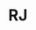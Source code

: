 # RJ
<!DOCTYPE html>
<html lang="en">
<head>
    <meta charset="UTF-8">
      <meta name="viewport" content="width=device-width, initial-scale=1.0">
      <title>Reloj Maestro - Tienda de Relojes</title>
      <link rel="stylesheet" href="https://stackpath.bootstrapcdn.com/bootstrap/4.5.2/css/bootstrap.min.css">
</head>
<body>
       <style>
        .card-img-top {
          height: 200px;
          object-fit: cover;
        }

        body {
            font-family: 'Arial', sans-serif;
            overflow-x: hidden;
            background: linear-gradient(45deg,rgba(255, 255, 255, 0.1) , black);;
      }

      .navbar-brand img{ max-height: 500px;
      }
      .navbar-brand {
            font-size: 1.5rem;
            font-weight: bold;
            color: #fff;
            text-shadow: 0 0 20px rgba(0, 255, 255, 0.5);
        }


        /* Tablets */
        @media screen and (max-width: 768px) {
            .menu {
                display: none;
                width: 100%;
                position: absolute;
                top: 60px;
                left: 0;
                background: var(--primary-color);
                flex-direction: column;
                text-align: center;
            }

            .menu.active {
                display: flex;
            }

            .menu li {
                padding: 1rem;
                border-top: 100px solid rgba(255,255,255,0.1);
            }

            .menu-toggle {
                display: block;
            }

            .grid-container {
                grid-template-columns: repeat(2, 1fr);
            }
        }

        /* Móviles */
        @media screen and (max-width: 480px) {
            .grid-container {
                grid-template-columns: 1fr;
            }
        }

      </style>
    </head>
    <body>
      <header>
        <nav class="navbar navbar-expand-lg navbar-dark bg-dark">
          <a class="navbar-brand" href="#">Reloj Maestro</a>
          <button class="navbar-toggler" type="button" data-toggle="collapse" data-target="#navbarNav" aria-controls="navbarNav" aria-expanded="false" aria-label="Toggle navigation">
            <span class="navbar-toggler-icon"></span>
          </button>
          <div class="collapse navbar-collapse" id="navbarNav">
            <ul class="navbar-nav">
              <li class="nav-item active">
                <a class="nav-link" href="">Inicio</a>
              </li>
              <li class="nav-item">
            <a class="nav-link" href="https://jd-354.github.io/SOBRE-NOSOTROS-/">Sobre Nosotros</a>
              </li>
              <li class="nav-item">
                <a class="nav-link" href="https://jd-354.github.io/CONTATANOS-/">Contacto</a>
              </li>
            </ul>
          </div>
        </nav>

        <img src="https://blog-inolvidable.joyeriasbizzarro.com/hubfs/2024_MIDO_Blog_BannerHome_Desk.jpg"  class="d-block w-100" width="350" height="350">
      </header>
    
      <main>
        <div id="carouselExampleIndicators" class="carousel slide" data-ride="carousel">
          <ol class="carousel-indicators">
            <li data-target="#carouselExampleIndicators" data-slide-to="0" class="active"></li>
            <li data-target="#carouselExampleIndicators" data-slide-to="1"></li>
            <li data-target="#carouselExampleIndicators" data-slide-to="2"></li>
          </ol>
          <div class="carousel-inner">
            <div class="carousel-item active">
              <img src="https://watchfluence.com/wp-content/uploads/2024/04/v2-agkrn-0u4x7-1024x702.jpg" alt="Reloj 1"width="600" height="300">
            <div class="carousel-item">
              <img src="https://macrotehnicus.ro/wp-content/uploads/2021/10/11-cele-mai-bune-smartwatch-uri.jpg" class="d-block w-100" alt="Reloj 2"width="300" height="300">
            <div class="carousel-item">
              <img src="https://static.runnea.com/images/202308/mejores-relojes-deportivos-hombre-listado-apertura-bene-1200x572x80xX.jpg?1" " class="d-block w-100" alt="Reloj 3" width="500" height="300">
          </div>
          <a class="carousel-control-prev" href="#carouselExampleIndicators" role="button" data-slide="prev">
            <span class="carousel-control-prev-icon" aria-hidden="true"></span>
            <span class="sr-only">Previous</span>
          </a>
          <a class="carousel-control-next" href="#carouselExampleIndicators" role="button" data-slide="next">
            <span class="carousel-control-next-icon" aria-hidden="true"></span>
            <span class="sr-only">Next</span>
          </a>
        </div>
    
        <div class="container my-5">
          <h2 class="text-center mb-4">Nuestros Relojes</h2>
          <div class="row">
            <div class="col-md-4 mb-4">
              <div class="card h-100">
                <img src="https://www.dhresource.com/0x0/f2/albu/g3/M01/A9/54/rBVaHVZJziSAN7e0AAGNU6CoJXo680.jpg" class="card-img-top" alt="Reloj 1">
                <div class="card-body">
                  <h5 class="card-title">Reloj Clásico</h5>
                  <p class="card-text">Reloj de diseño clásico con caja de acero inoxidable y correa de cuero.</p>
                  <p class="card-text font-weight-bold">$129.99</p>
                  <a href="#" class="btn btn-primary">Comprar Ahora</a>
                </div>
              </div>
            </div>
            <div class="col-md-4 mb-4">
              <div class="card h-100">
                <img src="https://www.relojesdeportivos.com.es/wp-content/uploads/2020/02/que-es-un-reloj-deportivo-768x768.jpg" class="card-img-top" alt="Reloj 2">
                <div class="card-body">
                  <h5 class="card-title">Reloj Deportivo</h5>
                  <p class="card-text">Reloj resistente al agua con funciones de cronógrafo y caja de titanio.</p>
                  <p class="card-text font-weight-bold">$199.99</p>
                  <a href="#" class="btn btn-primary">Comprar Ahora</a>
                </div>
              </div>
            </div>
            <div class="col-md-4 mb-4">
              <div class="card h-100">
                <img src="https://pic4.zhimg.com/v2-bada9daca9fba2e3d88a9e446231dbeb_r.jpg" class="card-img-top" alt="Reloj 3">
                <div class="card-body">
                  <h5 class="card-title">Reloj de Lujo</h5>
                  <p class="card-text">Reloj de diseño elegante con caja de oro rosa y correa de piel.</p>
                  <p class="card-text font-weight-bold">$499.99</p>
                  <a href="#" class="btn btn-primary">Comprar Ahora</a>
                </div>
              </div>
            </div>
          </div>
        </div>
    
        <div class="container my-5">
          <h2 class="text-center mb-4">Testimonios de Nuestros Clientes</h2>
          <div class="row">
            <div class="col-md-4 mb-4">
              <div class="card h-100">
                <div class="card-body">
                  <p class="card-text">"¡Excelente calidad y diseño! Mi nuevo reloj es hermoso y funciona perfectamente."</p>
                  <p class="card-text font-weight-bold">- Juan Pérez</p>
                </div>
              </div>
            </div>
            <div class="col-md-4 mb-4">
              <div class="card h-100">
                <div class="card-body">
                  <p class="card-text">"Estoy muy satisfecho con mi compra. El servicio al cliente fue excepcional y el envío fue rápido."</p>
                  <p class="card-text font-weight-bold">- María Gómez</p>
                </div>
              </div>
            </div>
            <div class="col-md-4 mb-4">
              <div class="card h-100">
                <div class="card-body">
                  <p class="card-text">"¡Me encanta mi nuevo reloj! Es elegante, cómodo y supera todas mis expectativas."</p>
                  <p class="card-text font-weight-bold">- Carlos Sánchez</p>
                </div>
              </div>
            </div>
          </div>
        </div>
      </main>
    
      <footer class="bg-dark text-white py-4">
        <div class="container">
          <div class="row">
            <div class="col-md-6">
              <p>&copy; 2024 Reloj Maestro. Todos los derechos reservados.</p>
            </div>
            <div class="col-md-6 text-md-right">
              <a href="#" class="text-white mr-3">Sobre Nosotros</a>
              <a href="#" class="text-white mr-3">Contacto</a>
              <a href="#" class="text-white">Política de Privacidad</a>
            </div>
          </div>
        </div>
      </footer>
    
      <script src="https://code.jquery.com/jquery-3.5.1.slim.min.js"></script>
      <script src="https://cdn.jsdelivr.net/npm/popper.js@1.16.1/dist/umd/popper.min.js"></script>
      <script src="https://stackpath.bootstrapcdn.com/bootstrap/4.5.2/js/bootstrap.min.js"></script>
</body>
</html>
